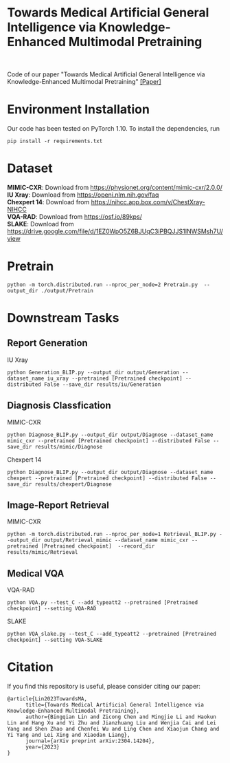 # Towards Medical Artificial General Intelligence via Knowledge-Enhanced Multimodal Pretraining
<br>

Code of our paper "Towards Medical Artificial General Intelligence via Knowledge-Enhanced Multimodal Pretraining" [[Paper]](https://arxiv.org/abs/2304.14204)

# Environment Installation
Our code has been tested on PyTorch 1.10. To install the dependencies, run

```
pip install -r requirements.txt
```


# Dataset
**MIMIC-CXR**: Download from https://physionet.org/content/mimic-cxr/2.0.0/ <br>
**IU Xray**: Download from https://openi.nlm.nih.gov/faq <br>
**Chexpert 14**: Download from https://nihcc.app.box.com/v/ChestXray-NIHCC <br>
**VQA-RAD**: Download from https://osf.io/89kps/ <br>
**SLAKE**: Download from https://drive.google.com/file/d/1EZ0WpO5Z6BJUqC3iPBQJJS1INWSMsh7U/view 
# Pretrain
```
python -m torch.distributed.run --nproc_per_node=2 Pretrain.py  --output_dir ./output/Pretrain
```
# Downstream Tasks
## Report Generation
IU Xray
```
python Generation_BLIP.py --output_dir output/Generation --dataset_name iu_xray --pretrained [Pretrained checkpoint] --distributed False --save_dir results/iu/Generation
```
## Diagnosis Classfication
MIMIC-CXR
```
python Diagnose_BLIP.py --output_dir output/Diagnose --dataset_name mimic_cxr --pretrained [Pretrained checkpoint] --distributed False --save_dir results/mimic/Diagnose
```
Chexpert 14
```
python Diagnose_BLIP.py --output_dir output/Diagnose --dataset_name chexpert --pretrained [Pretrained checkpoint] --distributed False --save_dir results/chexpert/Diagnose
```
## Image-Report Retrieval
MIMIC-CXR
```
python -m torch.distributed.run --nproc_per_node=1 Retrieval_BLIP.py --output_dir output/Retrieval_mimic --dataset_name mimic_cxr --pretrained [Pretrained checkpoint]  --record_dir results/mimic/Retrieval
```
## Medical VQA
VQA-RAD
```
python VQA.py --test_C --add_typeatt2 --pretrained [Pretrained checkpoint] --setting VQA-RAD
```
SLAKE
```
python VQA_slake.py --test_C --add_typeatt2 --pretrained [Pretrained checkpoint] --setting VQA-SLAKE
```

# Citation

If you find this repository is useful, please consider citing our paper:

```
@article{Lin2023TowardsMA,
      title={Towards Medical Artificial General Intelligence via Knowledge-Enhanced Multimodal Pretraining}, 
      author={Bingqian Lin and Zicong Chen and Mingjie Li and Haokun Lin and Hang Xu and Yi Zhu and Jianzhuang Liu and Wenjia Cai and Lei Yang and Shen Zhao and Chenfei Wu and Ling Chen and Xiaojun Chang and Yi Yang and Lei Xing and Xiaodan Liang},
      journal={arXiv preprint arXiv:2304.14204},
      year={2023}
}
```
